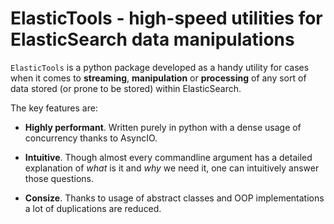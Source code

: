 # ElasticTools - high-speed utilities for ElasticSearch data manipulations

`ElasticTools` is a python package developed as a handy utility for cases when it comes to **streaming**, **manipulation** or **processing** of any sort of data stored (or prone to be stored) within ElasticSearch.

The key features are:

- **Highly performant**. Written purely in python with a dense usage of concurrency thanks to AsyncIO.

- **Intuitive**. Though almost every commandline argument has a detailed explanation of *what* is it and *why* we need it, one can intuitively answer those questions.

- **Consize**. Thanks to usage of abstract classes and OOP implementations a lot of duplications are reduced.
